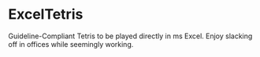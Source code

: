 # ExcelTetris
Guideline-Compliant Tetris to be played directly in ms Excel. Enjoy slacking off in offices while seemingly working. 
